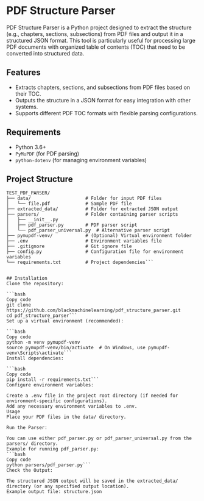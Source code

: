 # PDF Structure Parser

PDF Structure Parser is a Python project designed to extract the structure (e.g., chapters, sections, subsections) from PDF files and output it in a structured JSON format. This tool is particularly useful for processing large PDF documents with organized table of contents (TOC) that need to be converted into structured data.

## Features

- Extracts chapters, sections, and subsections from PDF files based on their TOC.
- Outputs the structure in a JSON format for easy integration with other systems.
- Supports different PDF TOC formats with flexible parsing configurations.

## Requirements

- Python 3.6+
- `PyMuPDF` (for PDF parsing)
- `python-dotenv` (for managing environment variables)

## Project Structure

```plaintext
TEST_PDF_PARSER/
├── data/                    # Folder for input PDF files
│   └── file.pdf             # Sample PDF file
├── extracted_data/          # Folder for extracted JSON output
├── parsers/                 # Folder containing parser scripts
│   ├── __init__.py
│   ├── pdf_parser.py        # PDF parser script
│   └── pdf_parser_universal.py  # Alternative parser script
├── pymupdf-venv/            # (Optional) Virtual environment folder
├── .env                     # Environment variables file
├── .gitignore               # Git ignore file
├── config.py                # Configuration file for environment variables
└── requirements.txt         # Project dependencies```


## Installation
Clone the repository:

```bash
Copy code
git clone https://github.com/blackmachinelearning/pdf_structure_parser.git
cd pdf_structure_parser```
Set up a virtual environment (recommended):

```bash
Copy code
python -m venv pymupdf-venv
source pymupdf-venv/bin/activate  # On Windows, use pymupdf-venv\Scripts\activate```
Install dependencies:

```bash
Copy code
pip install -r requirements.txt```
Configure environment variables:

Create a .env file in the project root directory (if needed for environment-specific configurations).
Add any necessary environment variables to .env.
Usage
Place your PDF files in the data/ directory.

Run the Parser:

You can use either pdf_parser.py or pdf_parser_universal.py from the parsers/ directory.
Example for running pdf_parser.py:
```bash
Copy code
python parsers/pdf_parser.py```
Check the Output:

The structured JSON output will be saved in the extracted_data/ directory (or any specified output location).
Example output file: structure.json
